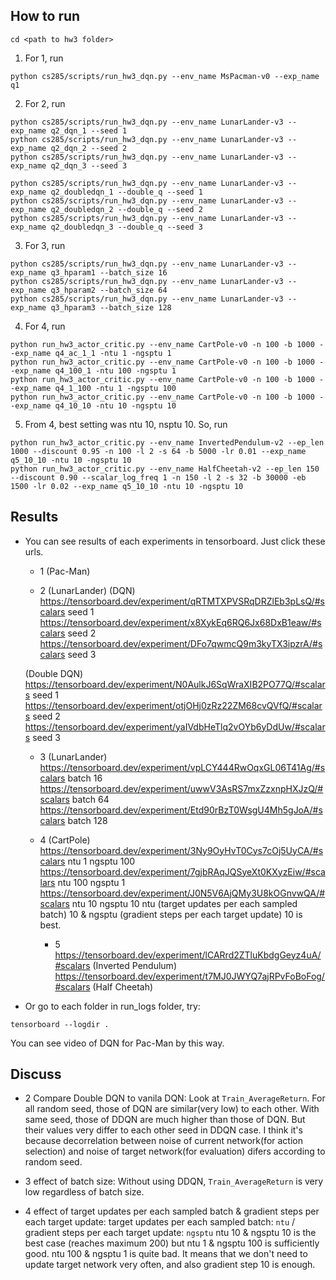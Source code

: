 ## How to run

```
cd <path to hw3 folder>
```

1. For 1, run
```
python cs285/scripts/run_hw3_dqn.py --env_name MsPacman-v0 --exp_name q1
```

2. For 2, run
```
python cs285/scripts/run_hw3_dqn.py --env_name LunarLander-v3 --exp_name q2_dqn_1 --seed 1
python cs285/scripts/run_hw3_dqn.py --env_name LunarLander-v3 --exp_name q2_dqn_2 --seed 2
python cs285/scripts/run_hw3_dqn.py --env_name LunarLander-v3 --exp_name q2_dqn_3 --seed 3
```
```
python cs285/scripts/run_hw3_dqn.py --env_name LunarLander-v3 --exp_name q2_doubledqn_1 --double_q --seed 1
python cs285/scripts/run_hw3_dqn.py --env_name LunarLander-v3 --exp_name q2_doubledqn_2 --double_q --seed 2
python cs285/scripts/run_hw3_dqn.py --env_name LunarLander-v3 --exp_name q2_doubledqn_3 --double_q --seed 3
```

3. For 3, run
```
python cs285/scripts/run_hw3_dqn.py --env_name LunarLander-v3 --exp_name q3_hparam1 --batch_size 16
python cs285/scripts/run_hw3_dqn.py --env_name LunarLander-v3 --exp_name q3_hparam2 --batch_size 64
python cs285/scripts/run_hw3_dqn.py --env_name LunarLander-v3 --exp_name q3_hparam3 --batch_size 128
```

4. For 4, run
```
python run_hw3_actor_critic.py --env_name CartPole-v0 -n 100 -b 1000 --exp_name q4_ac_1_1 -ntu 1 -ngsptu 1
python run_hw3_actor_critic.py --env_name CartPole-v0 -n 100 -b 1000 --exp_name q4_100_1 -ntu 100 -ngsptu 1
python run_hw3_actor_critic.py --env_name CartPole-v0 -n 100 -b 1000 --exp_name q4_1_100 -ntu 1 -ngsptu 100
python run_hw3_actor_critic.py --env_name CartPole-v0 -n 100 -b 1000 --exp_name q4_10_10 -ntu 10 -ngsptu 10
```

5. From 4, best setting was ntu 10, nsptu 10. So, run
```
python run_hw3_actor_critic.py --env_name InvertedPendulum-v2 --ep_len 1000 --discount 0.95 -n 100 -l 2 -s 64 -b 5000 -lr 0.01 --exp_name q5_10_10 -ntu 10 -ngsptu 10
python run_hw3_actor_critic.py --env_name HalfCheetah-v2 --ep_len 150 --discount 0.90 --scalar_log_freq 1 -n 150 -l 2 -s 32 -b 30000 -eb 1500 -lr 0.02 --exp_name q5_10_10 -ntu 10 -ngsptu 10
```

## Results
+ You can see results of each experiments in tensorboard. Just click these urls.
	* 1 (Pac-Man)
	

	* 2 (LunarLander)
	(DQN)
  	https://tensorboard.dev/experiment/qRTMTXPVSRqDRZlEb3pLsQ/#scalars  seed 1
  	https://tensorboard.dev/experiment/x8XykEq6RQ6Jx68DxB1eaw/#scalars  seed 2
  	https://tensorboard.dev/experiment/DFo7qwmcQ9m3kyTX3ipzrA/#scalars  seed 3
  
    (Double DQN)
   	https://tensorboard.dev/experiment/N0AulkJ6SqWraXIB2PO77Q/#scalars  seed 1
	https://tensorboard.dev/experiment/otjOHj0zRz22ZM68cvQVfQ/#scalars  seed 2
	https://tensorboard.dev/experiment/yaIVdbHeTlq2vOYb6yDdUw/#scalars  seed 3
    
    

	* 3 (LunarLander)
	https://tensorboard.dev/experiment/vpLCY444RwOqxGL06T41Ag/#scalars batch 16
	https://tensorboard.dev/experiment/uwwV3AsRS7mxZzxnpHXJzQ/#scalars batch 64
	https://tensorboard.dev/experiment/Etd90rBzT0WsgU4Mh5gJoA/#scalars batch 128
  
  * 4 (CartPole)
  	https://tensorboard.dev/experiment/3Ny9OyHvT0Cys7cOj5UyCA/#scalars  ntu 1 ngsptu 100
  	https://tensorboard.dev/experiment/7gjbRAqJQSyeXt0KXyzEiw/#scalars  ntu 100 ngsptu 1
  	https://tensorboard.dev/experiment/J0N5V6AjQMy3U8kOGnvwQA/#scalars  ntu 10 ngsptu 10
  	ntu (target updates per each sampled batch) 10 & ngsptu (gradient steps per each target update) 10 is best.
  
  	* 5 
 	https://tensorboard.dev/experiment/lCARrd2ZTluKbdgGeyz4uA/#scalars  (Inverted Pendulum)
  	https://tensorboard.dev/experiment/t7MJ0JWYQ7ajRPvFoBoFog/#scalars  (Half Cheetah)

+ Or go to each folder in run_logs folder, try:
```
tensorboard --logdir .
```
You can see video of DQN for Pac-Man by this way.


## Discuss
* 2
Compare Double DQN to vanila DQN:
Look at ```Train_AverageReturn```. For all random seed, those of DQN are similar(very low) to each other. With same seed, those of DDQN are much higher than those of DQN. But their values very differ to each other seed in DDQN case. I think it's because decorrelation between noise of current network(for action selection) and noise of target network(for evaluation) difers according to random seed.

* 3
effect of batch size: 
Without using DDQN, ```Train_AverageReturn``` is very low regardless of batch size.

* 4
effect of target updates per each sampled batch & gradient steps per each target update:
target updates per each sampled batch: ```ntu``` / gradient steps per each target update: ```ngsptu```
ntu 10 & ngsptu 10 is the best case (reaches maximum 200) but ntu 1 & ngsptu 100 is sufficiently good. ntu 100 & ngsptu 1 is quite bad.
It means that we don't need to update target network very often, and also gradient step 10 is enough.
